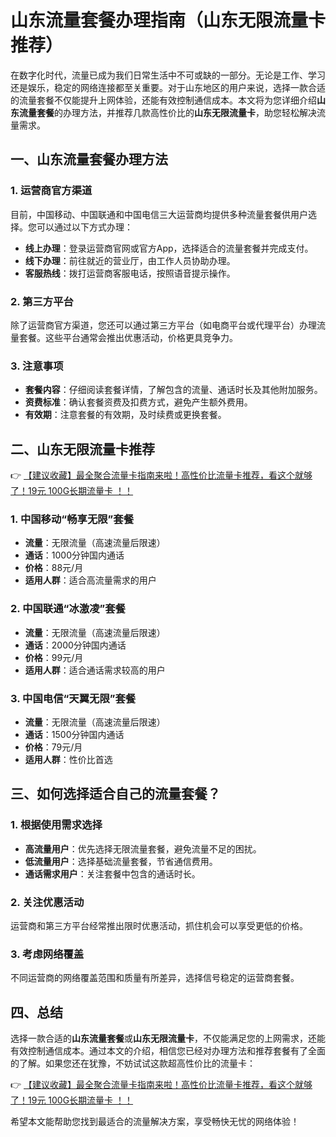 # 山东流量套餐办理指南（山东无限流量卡推荐）

在数字化时代，流量已成为我们日常生活中不可或缺的一部分。无论是工作、学习还是娱乐，稳定的网络连接都至关重要。对于山东地区的用户来说，选择一款合适的流量套餐不仅能提升上网体验，还能有效控制通信成本。本文将为您详细介绍**山东流量套餐**的办理方法，并推荐几款高性价比的**山东无限流量卡**，助您轻松解决流量需求。

## 一、山东流量套餐办理方法

### 1. 运营商官方渠道
目前，中国移动、中国联通和中国电信三大运营商均提供多种流量套餐供用户选择。您可以通过以下方式办理：
- **线上办理**：登录运营商官网或官方App，选择适合的流量套餐并完成支付。
- **线下办理**：前往就近的营业厅，由工作人员协助办理。
- **客服热线**：拨打运营商客服电话，按照语音提示操作。

### 2. 第三方平台
除了运营商官方渠道，您还可以通过第三方平台（如电商平台或代理平台）办理流量套餐。这些平台通常会推出优惠活动，价格更具竞争力。

### 3. 注意事项
- **套餐内容**：仔细阅读套餐详情，了解包含的流量、通话时长及其他附加服务。
- **资费标准**：确认套餐资费及扣费方式，避免产生额外费用。
- **有效期**：注意套餐的有效期，及时续费或更换套餐。

## 二、山东无限流量卡推荐

👉 [【建议收藏】最全聚合流量卡指南来啦！高性价比流量卡推荐，看这个就够了！19元 100G长期流量卡 ！！](https://bit.ly/Liuliangka)

### 1. 中国移动“畅享无限”套餐
- **流量**：无限流量（高速流量后限速）
- **通话**：1000分钟国内通话
- **价格**：88元/月
- **适用人群**：适合高流量需求的用户

### 2. 中国联通“冰激凌”套餐
- **流量**：无限流量（高速流量后限速）
- **通话**：2000分钟国内通话
- **价格**：99元/月
- **适用人群**：适合通话需求较高的用户

### 3. 中国电信“天翼无限”套餐
- **流量**：无限流量（高速流量后限速）
- **通话**：1500分钟国内通话
- **价格**：79元/月
- **适用人群**：性价比首选

## 三、如何选择适合自己的流量套餐？

### 1. 根据使用需求选择
- **高流量用户**：优先选择无限流量套餐，避免流量不足的困扰。
- **低流量用户**：选择基础流量套餐，节省通信费用。
- **通话需求用户**：关注套餐中包含的通话时长。

### 2. 关注优惠活动
运营商和第三方平台经常推出限时优惠活动，抓住机会可以享受更低的价格。

### 3. 考虑网络覆盖
不同运营商的网络覆盖范围和质量有所差异，选择信号稳定的运营商套餐。

## 四、总结

选择一款合适的**山东流量套餐**或**山东无限流量卡**，不仅能满足您的上网需求，还能有效控制通信成本。通过本文的介绍，相信您已经对办理方法和推荐套餐有了全面的了解。如果您还在犹豫，不妨试试这款超高性价比的流量卡：

👉 [【建议收藏】最全聚合流量卡指南来啦！高性价比流量卡推荐，看这个就够了！19元 100G长期流量卡 ！！](https://bit.ly/Liuliangka)

希望本文能帮助您找到最适合的流量解决方案，享受畅快无忧的网络体验！